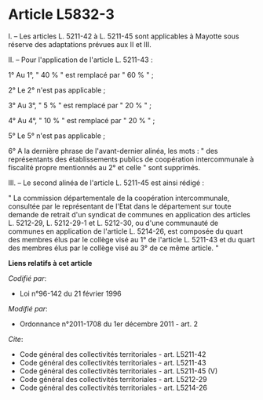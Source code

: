 # Article L5832-3

I. – Les articles L. 5211-42 à L. 5211-45 sont applicables à Mayotte sous réserve des adaptations prévues aux II et III. 

II. – Pour l'application de l'article L. 5211-43 : 

1° Au 1°, " 40 % " est remplacé par " 60 % " ; 

2° Le 2° n'est pas applicable ; 

3° Au 3°, " 5 % " est remplacé par " 20 % " ; 

4° Au 4°, " 10 % " est remplacé par " 20 % " ; 

5° Le 5° n'est pas applicable ; 

6° A la dernière phrase de l'avant-dernier alinéa, les mots : " des représentants des établissements publics de coopération
intercommunale à fiscalité propre mentionnés au 2° et celle " sont supprimés. 

III. – Le second alinéa de l'article L. 5211-45 est ainsi rédigé : 

" La commission départementale de la coopération intercommunale, consultée par le représentant de l'Etat dans le département
sur toute demande de retrait d'un syndicat de communes en application des articles L. 5212-29, L. 5212-29-1 et L. 5212-30, ou
d'une communauté de communes en application de l'article L. 5214-26, est composée du quart des membres élus par le collège
visé au 1° de l'article L. 5211-43 et du quart des membres élus par le collège visé au 3° de ce même article. "

**Liens relatifs à cet article**

_Codifié par_:

  - Loi n°96-142 du 21 février 1996

_Modifié par_:

  - Ordonnance n°2011-1708 du 1er décembre 2011 - art. 2

_Cite_:

  - Code général des collectivités territoriales - art. L5211-42
  - Code général des collectivités territoriales - art. L5211-43
  - Code général des collectivités territoriales - art. L5211-45 (V)
  - Code général des collectivités territoriales - art. L5212-29
  - Code général des collectivités territoriales - art. L5214-26
